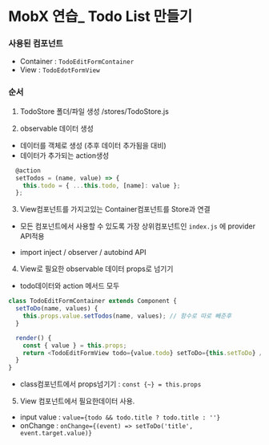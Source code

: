 # MobX 연습\_ Todo List 만들기

### 사용된 컴포넌트

- Container : `TodoEditFormContainer`
- View : `TodoEdotFormView`

### 순서

1. TodoStore 폴더/파일 생성
   /stores/TodoStore.js

2. observable 데이터 생성

- 데이터를 객체로 생성 (추후 데이터 추가됨을 대비)
- 데이터가 추가되는 action생성

```js
  @action
  setTodos = (name, value) => {
    this.todo = { ...this.todo, [name]: value };
  };
```

3. View컴포넌트를 가지고있는 Container컴포넌트를 Store과 연결

- 모든 컴포넌트에서 사용할 수 있도록 가장 상위컴포넌트인 `index.js` 에 provider API적용

- import inject / observer / autobind API

4. View로 필요한 observable 데이터 props로 넘기기

- todo데이터와 action 메서드 모두

```js
class TodoEditFormContainer extends Component {
  setToDo(name, values) {
    this.props.value.setTodos(name, values); // 함수로 따로 빼준후
  }

  render() {
    const { value } = this.props;
    return <TodoEditFormView todo={value.todo} setToDo={this.setToDo} />; // this.함수이름 으로 넘겨준다.
  }
}
```

- class컴포넌트에서 props넘기기 :
  `const {~} = this.props`

5. View 컴포넌트에서 필요한데이터 사용.

- input value : `value={todo && todo.title ? todo.title : ''}`
- onChange : `onChange={(event) => setToDo('title', event.target.value)}`
